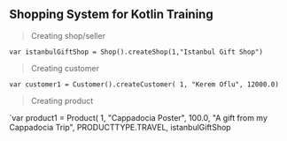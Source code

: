 ## Shopping System for Kotlin Training

> Creating shop/seller

  `var istanbulGiftShop = Shop().createShop(1,"Istanbul Gift Shop")`

> Creating customer

  `var customer1 = Customer().createCustomer(
            1,
            "Kerem Oflu",
            12000.0)`

> Creating product

`var product1 = Product( 1,
            "Cappadocia Poster",
            100.0,
            "A gift from my Cappadocia Trip",
            PRODUCTTYPE.TRAVEL,
            istanbulGiftShop 
            
